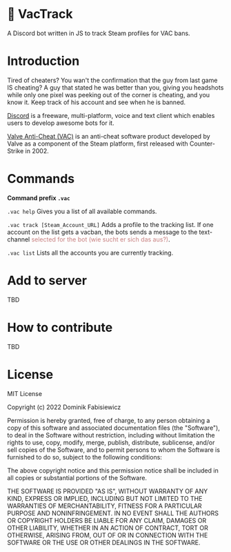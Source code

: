 # 🖤 VacTrack
A Discord bot written in JS to track Steam profiles for VAC bans.

# Introduction

Tired of cheaters? You wan't the confirmation that the guy from last game IS cheating? A guy that stated he was better than you, giving you headshots while only one pixel was peeking out of the corner is cheating, and you know it. Keep track of his account and see when he is banned. 

[Discord](https://discord.com/) is a freeware, multi-platform, voice and text client which enables users to develop awesome bots for it.

[Valve Anti-Cheat (VAC)](https://help.steampowered.com/en/faqs/view/571A-97DA-70E9-FF74) is an anti-cheat software product developed by Valve as a component of the Steam platform, first released with Counter-Strike in 2002. 

# Commands
**Command prefix `.vac`**

`.vac help`
Gives you a list of all available commands.

`.vac track [Steam_Account_URL]`
Adds a profile to the tracking list. If one account on the list gets a vacban, the bots sends a message to the text-channel <span style="color: #c77f7f"> selected for the bot (wie sucht er sich das aus?)</span>.

 `.vac list`
Lists all the accounts you are currently tracking.

# Add to server
TBD

# How to contribute
TBD

# License
MIT License

Copyright (c) 2022 Dominik Fabisiewicz

Permission is hereby granted, free of charge, to any person obtaining a copy
of this software and associated documentation files (the "Software"), to deal
in the Software without restriction, including without limitation the rights
to use, copy, modify, merge, publish, distribute, sublicense, and/or sell
copies of the Software, and to permit persons to whom the Software is
furnished to do so, subject to the following conditions:

The above copyright notice and this permission notice shall be included in all
copies or substantial portions of the Software.

THE SOFTWARE IS PROVIDED "AS IS", WITHOUT WARRANTY OF ANY KIND, EXPRESS OR
IMPLIED, INCLUDING BUT NOT LIMITED TO THE WARRANTIES OF MERCHANTABILITY,
FITNESS FOR A PARTICULAR PURPOSE AND NONINFRINGEMENT. IN NO EVENT SHALL THE
AUTHORS OR COPYRIGHT HOLDERS BE LIABLE FOR ANY CLAIM, DAMAGES OR OTHER
LIABILITY, WHETHER IN AN ACTION OF CONTRACT, TORT OR OTHERWISE, ARISING FROM,
OUT OF OR IN CONNECTION WITH THE SOFTWARE OR THE USE OR OTHER DEALINGS IN THE
SOFTWARE.